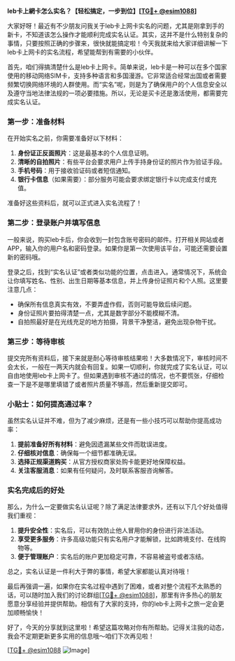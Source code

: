 **leb卡上網卡怎么实名？【轻松搞定，一步到位】[[TG💪+ @esim1088](https://t.me/s/esim1088)]**

大家好呀！最近有不少朋友问我关于leb卡上网卡实名的问题，尤其是刚拿到手的新卡，不知道该怎么操作才能顺利完成实名认证。其实，这并不是什么特别复杂的事情，只要按照正确的步骤来，很快就能搞定啦！今天我就来给大家详细讲解一下leb卡上网卡的实名流程，希望能帮到有需要的小伙伴。

首先，咱们得搞清楚什么是leb卡上网卡。简单来说，leb卡是一种可以在多个国家使用的移动网络SIM卡，支持多种语言和多国漫游。它非常适合经常出国或者需要频繁切换网络环境的人群使用。而“实名”呢，则是为了确保用户的个人信息安全以及遵守当地法律法规的一项必要措施。所以，无论是买卡还是激活使用，都需要完成实名认证。

### 第一步：准备材料

在开始实名之前，你需要准备好以下材料：

1. **身份证正反面照片**：这是最基本的个人信息证明。
2. **清晰的自拍照片**：有些平台会要求用户上传手持身份证的照片作为验证手段。
3. **手机号码**：用于接收验证码或者短信通知。
4. **银行卡信息**（如果需要）：部分服务可能会要求绑定银行卡以完成支付或充值。

准备好这些资料后，就可以正式进入实名流程了！

### 第二步：登录账户并填写信息

一般来说，购买leb卡后，你会收到一封包含账号密码的邮件。打开相关网站或者APP，输入你的用户名和密码登录。如果你是第一次使用该平台，可能还需要设置新的密码哦。

登录之后，找到“实名认证”或者类似功能的位置，点击进入。通常情况下，系统会让你填写姓名、性别、出生日期等基本信息，并上传身份证照片和个人照。这里要注意几点：

- 确保所有信息真实有效，不要弄虚作假，否则可能导致后续问题。
- 身份证照片要拍得清楚一点，尤其是数字部分不能模糊不清。
- 自拍照最好是在光线充足的地方拍摄，背景干净整洁，避免出现杂物干扰。

### 第三步：等待审核

提交完所有资料后，接下来就是耐心等待审核结果啦！大多数情况下，审核时间不会太长，一般在一两天内就会有回复。如果一切顺利，你就完成了实名认证，可以自由地使用leb卡上网卡了。但如果遇到审核不通过的情况，也不要慌张，仔细检查一下是不是哪里填错了或者照片质量不够高，然后重新提交即可。

### 小贴士：如何提高通过率？

虽然实名认证并不难，但为了减少麻烦，还是有一些小技巧可以帮助你提高成功率：

1. **提前准备好所有材料**：避免因遗漏某些文件而耽误进度。
2. **仔细核对信息**：确保每一个细节都准确无误。
3. **选择正规渠道购买**：从官方授权商家处购卡能更好地保障权益。
4. **关注客服消息**：如果有任何疑问，及时联系客服咨询解答。

### 实名完成后的好处

那么，为什么一定要做实名认证呢？除了满足法律要求外，还有以下几个好处值得我们重视：

1. **提升安全性**：实名后，可以有效防止他人冒用你的身份进行非法活动。
2. **享受更多服务**：许多高级功能只有实名用户才能解锁，比如跨境支付、在线购物等。
3. **便于管理账户**：实名后的账户更加稳定可靠，不容易被盗号或者冻结。

总之，实名认证是一件利大于弊的事情，希望大家都能认真对待哦！

最后再强调一遍，如果你在实名过程中遇到了困难，或者对整个流程不太熟悉的话，可以随时加入我们的讨论群组[[TG💪+ @esim1088](https://t.me/s/esim1088)]，那里有许多热心的朋友愿意分享经验并提供帮助。相信有了大家的支持，你的leb卡上网卡之旅一定会更加顺畅愉快！

好了，今天的分享就到这里啦！希望这篇攻略对你有所帮助。记得关注我的动态，我会不定期更新更多实用的信息哦～咱们下次再见啦！

[[TG💪+ @esim1088](https://t.me/s/esim1088) ![Image](https://i.postimg.cc/4NQfJmqS/Snipaste-2025-05-13-00-14-12.png)]